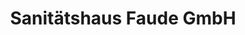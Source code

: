 ---
title: "Sanitätshaus Faude GmbH"
url: /boeblingen/sanitaetshaus-faude-gmbh/
shop: Sanitätshaus
---